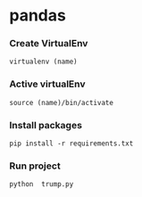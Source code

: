# pandas

### Create VirtualEnv
```shell
virtualenv (name)

```

### Active virtualEnv
```shell
source (name)/bin/activate

```

### Install packages
```shell
pip install -r requirements.txt

```


### Run project

```python
python  trump.py

```
